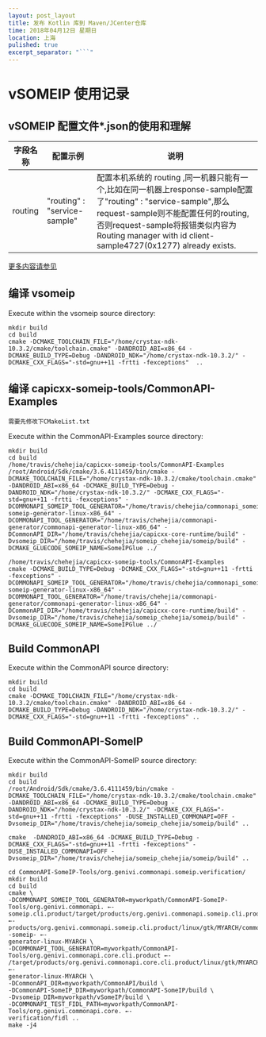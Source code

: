 ```yaml
---
layout: post_layout
title: 发布 Kotlin 库到 Maven/JCenter仓库
time: 2018年04月12日 星期日
location: 上海
pulished: true
excerpt_separator: "```"
---
```


# vSOMEIP 使用记录

## vSOMEIP 配置文件*.json的使用和理解
| 字段名称 | 配置示例 | 说明 |
|--------|--------|--------|
|routing|   "routing" : "service-sample"     |   配置本机系统的 routing ,同一机器只能有一个,比如在同一机器上response-sample配置了"routing" : "service-sample",那么request-sample则不能配置任何的routing,否则request-sample将报错类似内容为 Routing manager with id client-sample4727(0x1277) already exists.    |

[更多内容请参见](https://docs.projects.genivi.org/vSomeIP/2.0.1/html/README.html#_generating_the_documentation)


## 编译 vsomeip

Execute within the vsomeip source directory:
```
mkdir build
cd build
cmake -DCMAKE_TOOLCHAIN_FILE="/home/crystax-ndk-10.3.2/cmake/toolchain.cmake" -DANDROID_ABI=x86_64 -DCMAKE_BUILD_TYPE=Debug -DANDROID_NDK="/home/crystax-ndk-10.3.2/" -DCMAKE_CXX_FLAGS="-std=gnu++11 -frtti -fexceptions"  .. 
```


## 编译 capicxx-someip-tools/CommonAPI-Examples

`需要先修改下CMakeList.txt`

Execute within the CommonAPI-Examples source directory:
```
mkdir build
cd build
/home/travis/chehejia/capicxx-someip-tools/CommonAPI-Examples
/root/Android/Sdk/cmake/3.6.4111459/bin/cmake -DCMAKE_TOOLCHAIN_FILE="/home/crystax-ndk-10.3.2/cmake/toolchain.cmake" -DANDROID_ABI=x86_64 -DCMAKE_BUILD_TYPE=Debug -DANDROID_NDK="/home/crystax-ndk-10.3.2/" -DCMAKE_CXX_FLAGS="-std=gnu++11 -frtti -fexceptions" -DCOMMONAPI_SOMEIP_TOOL_GENERATOR="/home/travis/chehejia/commonapi_someip_generator/commonapi-someip-generator-linux-x86_64" -DCOMMONAPI_TOOL_GENERATOR="/home/travis/chehejia/commonapi-generator/commonapi-generator-linux-x86_64" -DCommonAPI_DIR="/home/travis/chehejia/capicxx-core-runtime/build" -Dvsomeip_DIR="/home/travis/chehejia/someip_chehejia/someip/build" -DCMAKE_GLUECODE_SOMEIP_NAME=SomeIPGlue ../
```

```
/home/travis/chehejia/capicxx-someip-tools/CommonAPI-Examples
cmake -DCMAKE_BUILD_TYPE=Debug -DCMAKE_CXX_FLAGS="-std=gnu++11 -frtti -fexceptions" -DCOMMONAPI_SOMEIP_TOOL_GENERATOR="/home/travis/chehejia/commonapi_someip_generator/commonapi-someip-generator-linux-x86_64" -DCOMMONAPI_TOOL_GENERATOR="/home/travis/chehejia/commonapi-generator/commonapi-generator-linux-x86_64" -DCommonAPI_DIR="/home/travis/chehejia/capicxx-core-runtime/build" -Dvsomeip_DIR="/home/travis/chehejia/someip_chehejia/someip/build" -DCMAKE_GLUECODE_SOMEIP_NAME=SomeIPGlue ../
```

## Build CommonAPI
Execute within the CommonAPI source directory:
```
mkdir build
cd build
cmake -DCMAKE_TOOLCHAIN_FILE="/home/crystax-ndk-10.3.2/cmake/toolchain.cmake" -DANDROID_ABI=x86_64 -DCMAKE_BUILD_TYPE=Debug -DANDROID_NDK="/home/crystax-ndk-10.3.2/" -DCMAKE_CXX_FLAGS="-std=gnu++11 -frtti -fexceptions" ..
```


## Build CommonAPI-SomeIP
Execute within the CommonAPI-SomeIP source directory:
```
mkdir build
cd build
/root/Android/Sdk/cmake/3.6.4111459/bin/cmake -DCMAKE_TOOLCHAIN_FILE="/home/crystax-ndk-10.3.2/cmake/toolchain.cmake" -DANDROID_ABI=x86_64 -DCMAKE_BUILD_TYPE=Debug -DANDROID_NDK="/home/crystax-ndk-10.3.2/" -DCMAKE_CXX_FLAGS="-std=gnu++11 -frtti -fexceptions" -DUSE_INSTALLED_COMMONAPI=OFF -Dvsomeip_DIR="/home/travis/chehejia/someip_chehejia/someip/build" ..
```
```
cmake  -DANDROID_ABI=x86_64 -DCMAKE_BUILD_TYPE=Debug -DCMAKE_CXX_FLAGS="-std=gnu++11 -frtti -fexceptions" -DUSE_INSTALLED_COMMONAPI=OFF -Dvsomeip_DIR="/home/travis/chehejia/someip_chehejia/someip/build" ..
```


```
cd CommonAPI-SomeIP-Tools/org.genivi.commonapi.someip.verification/
mkdir build
cd build
cmake \
-DCOMMONAPI_SOMEIP_TOOL_GENERATOR=myworkpath/CommonAPI-SomeIP-Tools/org.genivi.commonapi. ←-
someip.cli.product/target/products/org.genivi.commonapi.someip.cli.product/target/ ←-
products/org.genivi.commonapi.someip.cli.product/linux/gtk/MYARCH/commonapi--someip- ←-
generator-linux-MYARCH \
-DCOMMONAPI_TOOL_GENERATOR=myworkpath/CommonAPI-Tools/org.genivi.commonapi.core.cli.product ←-
/target/products/org.genivi.commonapi.core.cli.product/linux/gtk/MYARCH/commonapi- ←-
generator-linux-MYARCH \
-DCommonAPI_DIR=myworkpath/CommonAPI/build \
-DCommonAPI-SomeIP_DIR=myworkpath/CommonAPI-SomeIP/build \
-Dvsomeip_DIR=myworkpath/vSomeIP/build \
-DCOMMONAPI_TEST_FIDL_PATH=myworkpath/CommonAPI-Tools/org.genivi.commonapi.core. ←-
verification/fidl ..
make -j4
```
